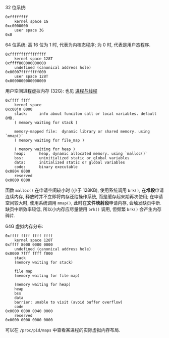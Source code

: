 
32 位系统:

```
0xffffffff
	kernel space 1G
0xc0000000
	user space 3G
0x0
```

64 位系统: 高 16 位为 1 时, 代表为内核态程序; 为 0 时, 代表是用户态程序.

```
0xffffffffffffffff
	kernel space 128T
0xffff800000000000
	undefined (canonical address hole)
0x00007ffffffff000
	user space 128T
0x0000000000000000
```

用户空间进程虚拟内存 (32G): 也见 [进程与线程](../Process%20Scheduling/进程与线程.md)

```
0xffff ffff
	kernel space
0xc00j0 0000
	stack:     info about funciton call or local variables. default 8MB.
	( memory waiting for stack )

	memory-mapped file:  dynamic library or shared memory. using `mmap()`
	( memory waiting for file_map )

	( memory waiting for heap )
	heap:      heap, dynamic allocated memory. using `malloc()`
	bss:       uninitialized static or global variables
	data:      initialized static or global variables
	code:      binary executable
0x0804 8000
	reserved
0x0000 0000
```

函数 `malloc()` 在申请空间较小时 (小于 128KB), 使用系统调用 `brk()`, 在**堆段**申请连续内存, 释放时并不立即将内存还给操作系统, 而是缓存起来期再次使用; 在申请空间较大时, 使用系统调用 `mmap()`, 此时在**文件映射段**申请内存, 会触发缺页中断. 缺页中断效率较低, 所以小内存应尽量使用 `brk()` 调用, 但频繁 `brk()` 会产生内存碎片.

64G 虚拟内存分布:

```
0xffff ffff ffff ffff
	kernel space 128T
0xffff 8000 0000 0000
	undefined (canonical address hole)
0x0000 7fff ffff f000
	stack
	(memory waiting for stack)
	
	file map
	(memory waiting for file map)
	
	(memory waiting for heap)
	heap
	bss
	data
	barrier: unable to visit (avoid buffer overflow)
	code
0x0000 0000 0040 0000
	reserved
0x0000 0000 0000 0000
```

可以在 `/proc/pid/maps` 中查看某进程的实际虚拟内存布局.